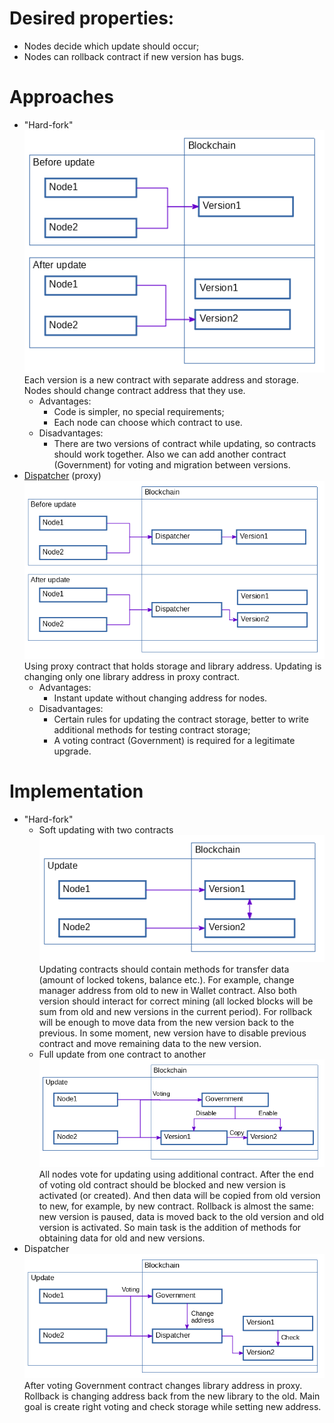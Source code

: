 # Desired properties:
* Nodes decide which update should occur;
* Nodes can rollback contract if new version has bugs.
# Approaches
* "Hard-fork"  
![Hard-fork](pics/hard-fork.png)  
Each version is a new contract with separate address and storage.
Nodes should change contract address that they use.
    - Advantages:
        - Code is simpler, no special requirements;
        - Each node can choose which contract to use.
    - Disadvantages:
        - There are two versions of contract while updating, so contracts should work together.
        Also we can add another contract (Government) for voting and migration between versions.
* [Dispatcher](README.MD) (proxy)  
![Dispatcher](pics/Dispatcher2.png)  
Using proxy contract that holds storage and library address.
Updating is changing only one library address in proxy contract.
    - Advantages:
        - Instant update without changing address for nodes.
    - Disadvantages:
        - Certain rules for updating the contract storage,
        better to write additional methods for testing contract storage;
        - A voting contract (Government) is required for a legitimate upgrade.
# Implementation
* "Hard-fork"
    *	Soft updating with two contracts  
![Hard-fork-impl1](pics/hard-fork2.png)  
Updating contracts should contain methods for transfer data (amount of locked tokens, balance etc.).
For example, change manager address from old to new in Wallet contract.
Also both version should interact for correct mining
(all locked blocks will be sum from old and new versions in the current period).
For rollback will be enough to move data from the new version back to the previous.
In some moment, new version have to disable previous contract and move remaining data to the new version.  
    *	Full update from one contract to another  
![Hard-fork-impl2](pics/hard-fork3.png)  
All nodes vote for updating using additional contract.
After the end of voting old contract should be blocked and new version is activated (or created).
And then data will be copied from old version to new, for example, by new contract.
Rollback is almost the same: new version is paused,
data is moved back to the old version and old version is activated.
So main task is the addition of methods for obtaining data for old and new versions.  
*	Dispatcher  
![Dispatcher-impl](pics/Dispatcher3.png)  
After voting Government contract changes library address in proxy.
Rollback is changing address back from the new library to the old.
Main goal is create right voting and check storage while setting new address.
